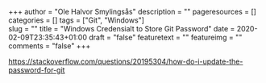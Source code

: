 +++
author = "Ole Halvor Smylingsås"
description = ""
pageresources = []
categories = []
tags = ["Git", "Windows"]     
slug = ""
title = "Windows Credensialt to Store Git Password"
date = 2020-02-09T23:35:43+01:00
draft = "false"
featuretext = ""
featureimg = ""
comments = "false"
+++

https://stackoverflow.com/questions/20195304/how-do-i-update-the-password-for-git